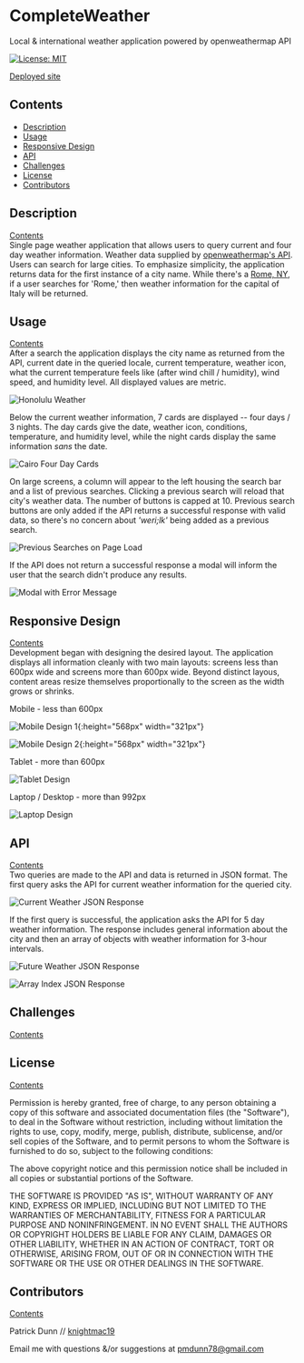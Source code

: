 # CompleteWeather
Local &amp; international weather application powered by openweathermap API  

[![License: MIT](https://img.shields.io/badge/License-MIT-yellow.svg)](https://opensource.org/licenses/MIT)  

[Deployed site](https://knightmac19.github.io/CompleteWeather/)

## <a name="contents"></a>  Contents
- [Description](#description)
- [Usage](#usage)
- [Responsive Design](#responsive)
- [API](#API)
- [Challenges](#challenges)
- [License](#license)
- [Contributors](#contributors)  

## <a name="description"></a> Description 
[Contents](#contents)  
Single page weather application that allows users to query current and four day weather information. Weather data supplied by [openweathermap's API](https://openweathermap.org/api). Users can search for large cities. To emphasize simplicity, the application returns data for the first instance of a city name. While there's a [Rome, NY](https://romenewyork.com/), if a user searches for 'Rome,' then weather information for the capital of Italy will be returned. 

## <a name="usage"></a> Usage
[Contents](#contents)  
After a search the application displays the city name as returned from the API, current date in the queried locale, current temperature, weather icon, what the current temperature feels like (after wind chill / humidity), wind speed, and humidity level. All displayed values are metric. 

![Honolulu Weather](https://github.com/knightmac19/CompleteWeather/blob/main/assets/img/Honolulu_Weather.png)  

Below the current weather information, 7 cards are displayed -- four days / 3 nights. The day cards give the date, weather icon, conditions, temperature, and humidity level, while the night cards display the same information *sans* the date.  

![Cairo Four Day Cards](https://github.com/knightmac19/CompleteWeather/blob/main/assets/img/Cairo_Four_Day_Cards.png)  

On large screens, a column will appear to the left housing the search bar and a list of previous searches. Clicking a previous search will reload that city's weather data. The number of buttons is capped at 10. Previous search buttons are only added if the API returns a successful response with valid data, so there's no concern about *'weri;lk'* being added as a previous search.  

![Previous Searches on Page Load](https://github.com/knightmac19/CompleteWeather/blob/main/assets/img/Previous_Searches.png)  

If the API does not return a successful response a modal will inform the user that the search didn't produce any results.

![Modal with Error Message](https://github.com/knightmac19/CompleteWeather/blob/main/assets/img/Error_Modal.png)  

## <a name="responsive"></a> Responsive Design
[Contents](#contents)  
Development began with designing the desired layout. The application displays all information cleanly with two main layouts: screens less than 600px wide and screens more than 600px wide. Beyond distinct layous, content areas resize themselves proportionally to the screen as the width grows or shrinks. 

Mobile - less than 600px  

![Mobile Design 1](https://github.com/knightmac19/CompleteWeather/blob/main/assets/img/Mobile_1.png){:height="568px" width="321px"}  

![Mobile Design 2](https://github.com/knightmac19/CompleteWeather/blob/main/assets/img/Mobile_2.png){:height="568px" width="321px"}    

Tablet - more than 600px  

![Tablet Design](https://github.com/knightmac19/CompleteWeather/blob/main/assets/img/Tablet.png)  

Laptop / Desktop - more than 992px  

![Laptop Design](https://github.com/knightmac19/CompleteWeather/blob/main/assets/img/Laptop.png)  


## <a name="API"></a> API
[Contents](#contents)  
Two queries are made to the API and data is returned in JSON format. The first query asks the API for current weather information for the queried city.  

![Current Weather JSON Response](https://github.com/knightmac19/CompleteWeather/blob/main/assets/img/Current_Res.png)  

If the first query is successful, the application asks the API for 5 day weather information. The response includes general information about the city and then an array of objects with weather information for 3-hour intervals.

![Future Weather JSON Response](https://github.com/knightmac19/CompleteWeather/blob/main/assets/img/Future_Headers.png)  

![Array Index JSON Response](https://github.com/knightmac19/CompleteWeather/blob/main/assets/img/Future_Indices.png)  

## <a name="challenges"></a> Challenges
[Contents](#contents)  

## <a name="license"></a> License
[Contents](#contents)  

Permission is hereby granted, free of charge, to any person obtaining a copy of this software and associated documentation files (the "Software"), to deal in the Software without restriction, including without limitation the rights to use, copy, modify, merge, publish, distribute, sublicense, and/or sell copies of the Software, and to permit persons to whom the Software is furnished to do so, subject to the following conditions:

The above copyright notice and this permission notice shall be included in all copies or substantial portions of the Software.

THE SOFTWARE IS PROVIDED "AS IS", WITHOUT WARRANTY OF ANY KIND, EXPRESS OR IMPLIED, INCLUDING BUT NOT LIMITED TO THE WARRANTIES OF MERCHANTABILITY, FITNESS FOR A PARTICULAR PURPOSE AND NONINFRINGEMENT. IN NO EVENT SHALL THE AUTHORS OR COPYRIGHT HOLDERS BE LIABLE FOR ANY CLAIM, DAMAGES OR OTHER LIABILITY, WHETHER IN AN ACTION OF CONTRACT, TORT OR OTHERWISE, ARISING FROM, OUT OF OR IN CONNECTION WITH THE SOFTWARE OR THE USE OR OTHER DEALINGS IN THE SOFTWARE.

## <a name="contributors"></a> Contributors
[Contents](#contents)  

Patrick Dunn // [knightmac19](https://github.com/knightmac19)

Email me with questions &/or suggestions at [pmdunn78@gmail.com](mailto:pmdunn78@gmail.com)




